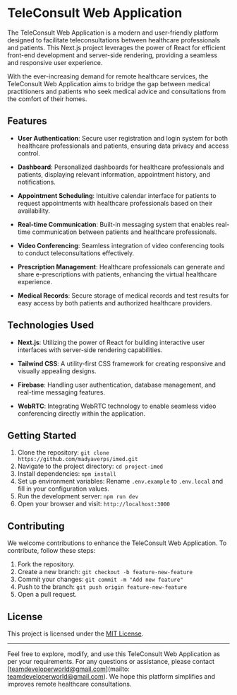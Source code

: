 # TeleConsult Web Application

The TeleConsult Web Application is a modern and user-friendly platform designed to facilitate teleconsultations between healthcare professionals and patients. This Next.js project leverages the power of React for efficient front-end development and server-side rendering, providing a seamless and responsive user experience.

With the ever-increasing demand for remote healthcare services, the TeleConsult Web Application aims to bridge the gap between medical practitioners and patients who seek medical advice and consultations from the comfort of their homes.

## Features

- **User Authentication**: Secure user registration and login system for both healthcare professionals and patients, ensuring data privacy and access control.

- **Dashboard**: Personalized dashboards for healthcare professionals and patients, displaying relevant information, appointment history, and notifications.

- **Appointment Scheduling**: Intuitive calendar interface for patients to request appointments with healthcare professionals based on their availability.

- **Real-time Communication**: Built-in messaging system that enables real-time communication between patients and healthcare professionals.

- **Video Conferencing**: Seamless integration of video conferencing tools to conduct teleconsultations effectively.

- **Prescription Management**: Healthcare professionals can generate and share e-prescriptions with patients, enhancing the virtual healthcare experience.

- **Medical Records**: Secure storage of medical records and test results for easy access by both patients and authorized healthcare providers.

## Technologies Used

- **Next.js**: Utilizing the power of React for building interactive user interfaces with server-side rendering capabilities.

- **Tailwind CSS**: A utility-first CSS framework for creating responsive and visually appealing designs.

- **Firebase**: Handling user authentication, database management, and real-time messaging features.

- **WebRTC**: Integrating WebRTC technology to enable seamless video conferencing directly within the application.

## Getting Started

1. Clone the repository: `git clone https://github.com/madyaverps/imed.git`
2. Navigate to the project directory: `cd project-imed`
3. Install dependencies: `npm install`
4. Set up environment variables: Rename `.env.example` to `.env.local` and fill in your configuration values.
5. Run the development server: `npm run dev`
6. Open your browser and visit: `http://localhost:3000`

## Contributing

We welcome contributions to enhance the TeleConsult Web Application. To contribute, follow these steps:

1. Fork the repository.
2. Create a new branch: `git checkout -b feature-new-feature`
3. Commit your changes: `git commit -m "Add new feature"`
4. Push to the branch: `git push origin feature-new-feature`
5. Open a pull request.

## License

This project is licensed under the [MIT License](/path/to/your/LICENSE).

---

Feel free to explore, modify, and use this TeleConsult Web Application as per your requirements. For any questions or assistance, please contact [teamdeveloperworld@gmail.com](mailto: teamdeveloperworld@gmail.com). We hope this platform simplifies and improves remote healthcare consultations.

 
